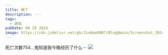 ```yaml
---
title: 麻了
description: ···
tags:
  - 游戏
pubDate: 08 29 2024
image: https://cdn.jsdelivr.net/gh/JinHao0007/Blog@main/Screenshot_20240801_004450.jpg
---
```

死亡次数754...鬼知道我今晚经历了什么·-·
![](https://cdn.jsdelivr.net/gh/JinHao0007/Blog@main/QQ%E6%88%AA%E5%9B%BE20240829010726.png)